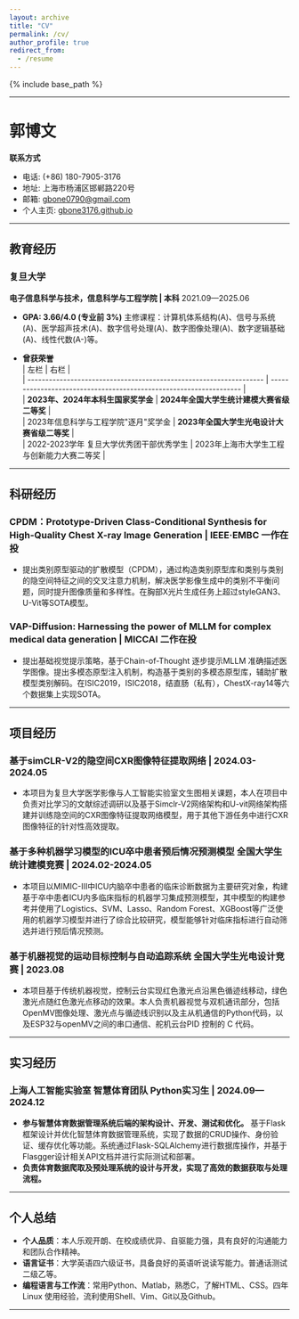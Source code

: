 ```yaml
---
layout: archive
title: "CV"
permalink: /cv/
author_profile: true
redirect_from:
  - /resume
---
```


{% include base_path %}

---

# 郭博文

**联系方式**  
- 电话: (+86) 180-7905-3176  
- 地址: 上海市杨浦区邯郸路220号  
- 邮箱: [gbone0790@gmail.com](mailto:gbone0790@gmail.com)  
- 个人主页: [gbone3176.github.io](https://gbone3176.github.io/)  

---

## 教育经历

### 复旦大学  
**电子信息科学与技术，信息科学与工程学院 | 本科**   2021.09—2025.06  


- **GPA: 3.66/4.0 (专业前 3%)**  主修课程：计算机体系结构(A)、信号与系统(A)、医学超声技术(A)、数字信号处理(A)、数字图像处理(A)、数字逻辑基础(A)、线性代数(A-)等。  

- **曾获荣誉**  
| 左栏                                                              |  右栏                                                                |  
| ------------------------------------------------------------------ | ------------------------------------------------------------------ |  
| **2023年、2024年本科生国家奖学金**                              | **2024年全国大学生统计建模大赛省级二等奖**                          |  
| 2023年信息科学与工程学院"逐月"奖学金                             | **2023年全国大学生光电设计大赛省级二等奖**                            |  
| 2022-2023学年 复旦大学优秀团干部优秀学生                         | 2023年上海市大学生工程与创新能力大赛二等奖                            |

---

## 科研经历

### CPDM：Prototype-Driven Class-Conditional Synthesis for High-Quality Chest X-ray Image Generation  |  **IEEE·EMBC 一作在投**  

- 提出类别原型驱动的扩散模型（CPDM），通过构造类别原型库和类别与类别的隐空间特征之间的交叉注意力机制，解决医学影像生成中的类别不平衡问题，同时提升图像质量和多样性。在胸部X光片生成任务上超过styleGAN3、U-Vit等SOTA模型。

### VAP-Diffusion: Harnessing the power of MLLM for complex medical data generation  |  **MICCAI 二作在投**
  

- 提出基础视觉提示策略，基于Chain-of-Thought 逐步提示MLLM 准确描述医学图像。提出多模态原型注入机制，构造基于类别的多模态原型库，辅助扩散模型类别解码。在ISIC2019，ISIC2018，结直肠（私有），ChestX-ray14等六个数据集上实现SOTA。

---

## 项目经历

### 基于simCLR-V2的隐空间CXR图像特征提取网络  |  **2024.03-2024.05**  

- 本项目为复旦大学医学影像与人工智能实验室文生图相关课题，本人在项目中负责对比学习的文献综述调研以及基于Simclr-V2网络架构和U-vit网络架构搭建并训练隐空间的CXR图像特征提取网络模型，用于其他下游任务中进行CXR图像特征的针对性高效提取。

### 基于多种机器学习模型的ICU卒中患者预后情况预测模型  **全国大学生统计建模竞赛 | 2024.02-2024.05** 
 
- 本项目以MIMIC-III中ICU内脑卒中患者的临床诊断数据为主要研究对象，构建基于卒中患者ICU内多临床指标的机器学习集成预测模型，其中模型的构建参考并使用了Logistics、SVM、Lasso、Random Forest、XGBoost等广泛使用的机器学习模型并进行了综合比较研究，模型能够针对临床指标进行自动筛选并进行预后情况预测。

### 基于机器视觉的运动目标控制与自动追踪系统  **全国大学生光电设计竞赛 | 2023.08**  

- 本项目基于传统机器视觉，控制云台实现红色激光点沿黑色循迹线移动，绿色激光点随红色激光点移动的效果。本人负责机器视觉与双机通讯部分，包括OpenMV图像处理、激光点与循迹线识别以及主从机通信的Python代码，以及ESP32与openMV之间的串口通信、舵机云台PID 控制的 C 代码。

---

## 实习经历

### 上海人工智能实验室  **智慧体育团队 Python实习生 | 2024.09—2024.12**  


- **参与智慧体育数据管理系统后端的架构设计、开发、测试和优化。** 基于Flask框架设计并优化智慧体育数据管理系统，实现了数据的CRUD操作、身份验证、缓存优化等功能。系统通过Flask-SQLAlchemy进行数据库操作，并基于Flasgger设计相关API文档并进行实际测试和部署。  
- **负责体育数据爬取及预处理系统的设计与开发，实现了高效的数据获取与处理流程。**

---

## 个人总结

- **个人品质**：本人乐观开朗、在校成绩优异、自驱能力强，具有良好的沟通能力和团队合作精神。  
- **语言证书**：大学英语四六级证书，具备良好的英语听说读写能力。普通话测试二级乙等。  
- **编程语言与工作流**：常用Python、Matlab，熟悉C，了解HTML、CSS。四年 Linux 使用经验，流利使用Shell、Vim、Git以及Github。

---

<!-- Education
======
* Ph.D in Version Control Theory, GitHub University, 2018 (expected)
* M.S. in Jekyll, GitHub University, 2014
* B.S. in GitHub, GitHub University, 2012

Work experience
======
* Spring 2024: Academic Pages Collaborator
  * Github University
  * Duties includes: Updates and improvements to template
  * Supervisor: The Users

* Fall 2015: Research Assistant
  * Github University
  * Duties included: Merging pull requests
  * Supervisor: Professor Hub

* Summer 2015: Research Assistant
  * Github University
  * Duties included: Tagging issues
  * Supervisor: Professor Git
  
Skills
======
* Skill 1
* Skill 2
  * Sub-skill 2.1
  * Sub-skill 2.2
  * Sub-skill 2.3
* Skill 3

Publications
======
  <ul>{% for post in site.publications reversed %}
    {% include archive-single-cv.html %}
  {% endfor %}</ul>
  
Talks
======
  <ul>{% for post in site.talks reversed %}
    {% include archive-single-talk-cv.html  %}
  {% endfor %}</ul>
  
Teaching
======
  <ul>{% for post in site.teaching reversed %}
    {% include archive-single-cv.html %}
  {% endfor %}</ul>
  
Service and leadership
======
* Currently signed in to 43 different slack teams -->
